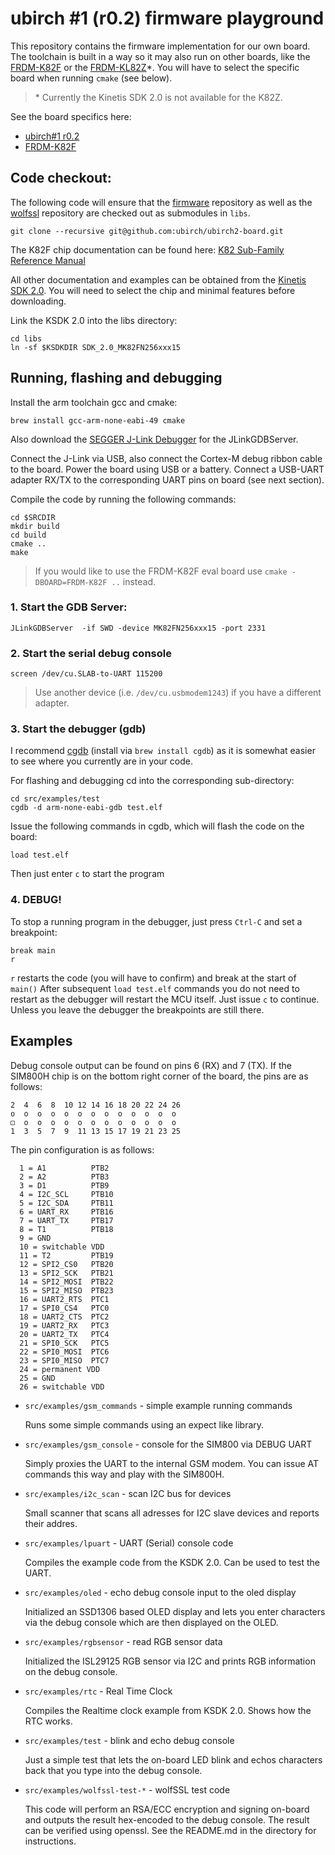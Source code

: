 # ubirch #1 (r0.2) firmware playground

This repository contains the firmware implementation for our own board. The toolchain
is built in a way so it may also run on other boards, like the [FRDM-K82F](http://www.nxp.com/products/software-and-tools/run-time-software/kinetis-software-and-tools/ides-for-kinetis-mcus/freescale-freedom-development-platform-for-kinetis-k82-k81-and-k80-mcus:FRDM-K82F)
or the [FRDM-KL82Z](http://www.nxp.com/products/software-and-tools/hardware-development-tools/freedom-development-boards/freedom-development-board-for-kinetis-ultra-low-power-kl82-mcus:FRDM-KL82Z?fsrch=1&sr=1&pageNum=1)*.
You will have to select the specific board when running ```cmake``` (see below).

> \* Currently the Kinetis SDK 2.0 is not available for the K82Z.

See the board specifics here:

* [ubirch#1 r0.2](src/board/ubirch1r02)
* [FRDM-K82F](src/board/frdm_k82f)

## Code checkout:

The following code will ensure that the [firmware](https://github.com/ubirch/firmware) repository as well as the [wolfssl](https://github.com/ubirch/wolfssl)
repository are checked out as submodules in ```libs```.

```
git clone --recursive git@github.com:ubirch/ubirch2-board.git
```

The K82F chip documentation can be found here:
[K82 Sub-Family Reference Manual](http://cache.nxp.com/files/32bit/doc/ref_manual/K82P121M150SF5RM.pdf)

All other documentation and examples can be obtained from the [Kinetis SDK 2.0](http://kex.freescale.com/en/).
You will need to select the chip and minimal features before downloading.

Link the KSDK 2.0 into the libs directory:

```
cd libs
ln -sf $KSDKDIR SDK_2.0_MK82FN256xxx15
```

## Running, flashing and debugging

Install the arm toolchain gcc and cmake:
```
brew install gcc-arm-none-eabi-49 cmake
```

Also download the [SEGGER J-Link Debugger](https://www.segger.com/jlink-software.html) for the JLinkGDBServer.

Connect the J-Link via USB, also connect the Cortex-M debug ribbon cable to the board.
Power the board using USB or a battery. Connect a USB-UART adapter RX/TX to the corresponding UART pins on board (see next section).

Compile the code by running the following commands:

```
cd $SRCDIR
mkdir build
cd build
cmake ..
make
```

> If you would like to use the FRDM-K82F eval board use ```cmake -DBOARD=FRDM-K82F ..``` instead.

### 1. Start the GDB Server:

```
JLinkGDBServer  -if SWD -device MK82FN256xxx15 -port 2331
```

### 2. Start the serial debug console

```
screen /dev/cu.SLAB-to-UART 115200
```

> Use another device (i.e. ```/dev/cu.usbmodem1243```) if you have a different adapter.

### 3. Start the debugger (gdb)

I recommend [cgdb](https://cgdb.github.io/) (install via ```brew install cgdb```) as it is somewhat easier to see where you currently are in your code.

For flashing and debugging cd into the corresponding sub-directory:
```
cd src/examples/test
cgdb -d arm-none-eabi-gdb test.elf
```

Issue the following commands in cgdb, which will flash the code on the board:

```
load test.elf
```

Then just enter ```c``` to start the program

### 4. DEBUG!

To stop a running program in the debugger, just press ```Ctrl-C``` and set a breakpoint:

```
break main
r
```

```r``` restarts the code (you will have to confirm) and break at the start of ```main()```
After subsequent ```load test.elf``` commands you do not need to restart as the debugger will
restart the MCU itself. Just issue ```c``` to continue. Unless you leave the debugger the breakpoints
are still there.



## Examples

Debug console output can be found on pins 6 (RX) and 7 (TX). If the SIM800H chip is on the bottom right
corner of the board, the pins are as follows:

```
2  4  6  8  10 12 14 16 18 20 22 24 26
o  o  o  o  o  o  o  o  o  o  o  o  o
⚀  o  o  o  o  o  o  o  o  o  o  o  o
1  3  5  7  9  11 13 15 17 19 21 23 25
```

The pin configuration is as follows:

```
  1 = A1          PTB2
  2 = A2          PTB3
  3 = D1          PTB9
  4 = I2C_SCL     PTB10
  5 = I2C_SDA     PTB11
  6 = UART_RX     PTB16
  7 = UART_TX     PTB17
  8 = T1          PTB18
  9 = GND
  10 = switchable VDD
  11 = T2         PTB19
  12 = SPI2_CS0   PTB20
  13 = SPI2_SCK   PTB21
  14 = SPI2_MOSI  PTB22
  15 = SPI2_MISO  PTB23
  16 = UART2_RTS  PTC1
  17 = SPI0_CS4   PTC0
  18 = UART2_CTS  PTC2
  19 = UART2_RX   PTC3
  20 = UART2_TX   PTC4
  21 = SPI0_SCK   PTC5
  22 = SPI0_MOSI  PTC6
  23 = SPI0_MISO  PTC7
  24 = permanent VDD
  25 = GND
  26 = switchable VDD
```

* ```src/examples/gsm_commands``` - simple example running commands

    Runs some simple commands using an expect like library.

* ```src/examples/gsm_console``` - console for the SIM800 via DEBUG UART

    Simply proxies the UART to the internal GSM modem. You can issue AT commands this way
    and play with the SIM800H.

* ```src/examples/i2c_scan``` - scan I2C bus for devices

  Small scanner that scans all adresses for I2C slave devices and reports their addres.

* ```src/examples/lpuart``` - UART (Serial) console code

  Compiles the example code from the KSDK 2.0. Can be used to test the UART.

* ```src/examples/oled``` - echo debug console input to the oled display

  Initialized an SSD1306 based OLED display and lets you enter characters via the
  debug console which are then displayed on the OLED.

* ```src/examples/rgbsensor``` - read RGB sensor data

  Initialized the ISL29125 RGB sensor via I2C and prints RGB information on the
  debug console.

* ```src/examples/rtc``` - Real Time Clock

  Compiles the Realtime clock example from KSDK 2.0. Shows how the RTC works.

* ```src/examples/test``` - blink and echo debug console

  Just a simple test that lets the on-board LED blink and echos characters back that you
  type into the debug console.

* ```src/examples/wolfssl-test-*``` - wolfSSL test code

  This code will perform an RSA/ECC encryption and signing on-board and outputs the
  result hex-encoded to the debug console. The result can be verified using openssl.
  See the README.md in the directory for instructions.


